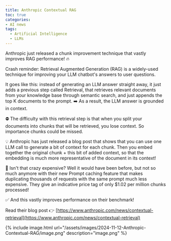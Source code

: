 ```yaml
---
title: Anthropic Contextual RAG
toc: true
categories: 
- AI news
tags:
  - Artificial Intelligence
  - LLMs
---
```



Anthropic just released a chunk improvement technique that vastly improves RAG performance! 🔥

Crash reminder: Retrieval Augmented Generation (RAG) is a widely-used technique for improving your LLM chatbot's answers to user questions.

It goes like this: instead of generating an LLM answer straight away, it just adds a previous step called Retrieval, that retrieves relevant documents from your knowledge base through semantic search, and just appends the top K documents to the prompt. ➡️ As a result, the LLM answer is grounded in context.

⛔️ The difficulty with this retrieval step is that when you split your documents into chunks that will be retrieved, you lose context. So importance chunks could be missed.

💡 Anthropic has just released a blog post that shows that you can use one LLM call to generate a bit of context for each chunk. Then you embed together the original chunk + this bit of added context, so that the embedding is much more representative of the document in its context!

🤔 Isn't that crazy expensive? Well it would have been before, but not so much anymore with their new Prompt caching feature that makes duplicating thousands of requests with the same prompt much less expensive. They give an indicative price tag of only $1.02 per million chunks processed!

✅ And this vastly improves performance on their benchmark!

Read their blog post 👉 [https://www.anthropic.com/news/contextual-retrieval](https://www.anthropic.com/news/contextual-retrieval)

{% include image.html url="/assets/images/2024-11-12-Anthropic-Contextual-RAG/image.png" description="image.png" %}